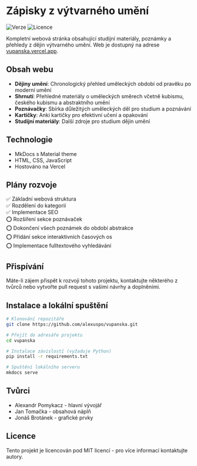 # Zápisky z výtvarného umění

![Verze](https://img.shields.io/badge/verze-1.0.0-blue.svg)
![Licence](https://img.shields.io/badge/licence-MIT-green.svg)

Kompletní webová stránka obsahující studijní materiály, poznámky a přehledy z dějin výtvarného umění. Web je dostupný na adrese [vupanska.vercel.app](https://vupanska.vercel.app).

## Obsah webu

- **Dějiny umění**: Chronologický přehled uměleckých období od pravěku po moderní umění
- **Shrnutí**: Přehledné materiály o uměleckých směrech včetně kubismu, českého kubismu a abstraktního umění
- **Poznávačky**: Sbírka důležitých uměleckých děl pro studium a poznávání
- **Kartičky**: Anki kartičky pro efektivní učení a opakování
- **Studijní materiály**: Další zdroje pro studium dějin umění

## Technologie

- MkDocs s Material theme
- HTML, CSS, JavaScript
- Hostováno na Vercel

## Plány rozvoje

✅ Základní webová struktura  
✅ Rozdělení do kategorií  
✅ Implementace SEO  
⭕ Rozšíření sekce poznávaček  
⭕ Dokončení všech poznámek do období abstrakce  
⭕ Přidání sekce interaktivních časových os  
⭕ Implementace fulltextového vyhledávání  

## Přispívání

Máte-li zájem přispět k rozvoji tohoto projektu, kontaktujte některého z tvůrců nebo vytvořte pull request s vašimi návrhy a doplněními.

## Instalace a lokální spuštění

```bash
# Klonování repozitáře
git clone https://github.com/alexuspo/vupanska.git

# Přejít do adresáře projektu
cd vupanska

# Instalace závislostí (vyžaduje Python)
pip install -r requirements.txt

# Spuštění lokálního serveru
mkdocs serve
```

## Tvůrci

- Alexandr Pomykacz - hlavní vývojář
- Jan Tomačka - obsahová náplň
- Jonáš Brotánek - grafické prvky

## Licence

Tento projekt je licencován pod MIT licencí - pro více informací kontaktujte autory.
